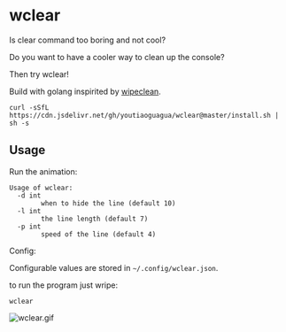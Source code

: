 # wclear

Is clear command too boring and not cool?

Do you want to have a cooler way to clean up the console?

Then try wclear! 

Build with golang inspirited by [wipeclean](https://github.com/JeanJouliaCode/wipeClean).

```curl -sSfL https://cdn.jsdelivr.net/gh/youtiaoguagua/wclear@master/install.sh | sh -s```

## Usage

Run the animation:

```
Usage of wclear:
  -d int
        when to hide the line (default 10)
  -l int
        the line length (default 7)
  -p int
        speed of the line (default 4)
```

Config:

Configurable values are stored in `~/.config/wclear.json`.

to run the program just wripe:

`wclear`

![wclear.gif](https://user-images.githubusercontent.com/30404329/155877625-6e8e603c-772d-4128-9a8d-99ac86222e12.gif)